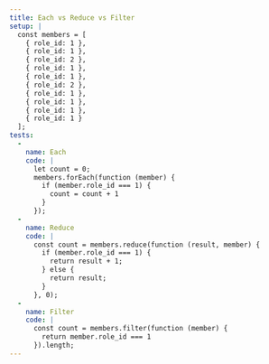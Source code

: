 ```yaml
---
title: Each vs Reduce vs Filter
setup: |
  const members = [
    { role_id: 1 },
    { role_id: 1 },
    { role_id: 2 },
    { role_id: 1 },
    { role_id: 1 },
    { role_id: 2 },
    { role_id: 1 },
    { role_id: 1 },
    { role_id: 1 },
    { role_id: 1 }
  ];
tests:
  -
    name: Each
    code: |
      let count = 0;
      members.forEach(function (member) {
        if (member.role_id === 1) {
          count = count + 1
        }
      });
  -
    name: Reduce
    code: |
      const count = members.reduce(function (result, member) {
        if (member.role_id === 1) {
          return result + 1;
        } else {
          return result;
        }
      }, 0);
  -
    name: Filter
    code: |
      const count = members.filter(function (member) {
        return member.role_id === 1
      }).length;
---
```


